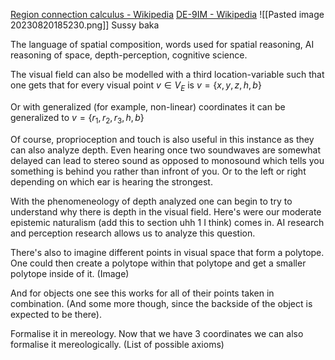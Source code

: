 [Region connection calculus - Wikipedia](https://en.wikipedia.org/wiki/Region_connection_calculus)
[DE-9IM - Wikipedia](https://en.wikipedia.org/wiki/DE-9IM)
![[Pasted image 20230820185230.png]]
Sussy baka


The language of spatial composition, words used for spatial reasoning, AI reasoning of space, depth-perception, cognitive science. 


The visual field can also be modelled with a third location-variable such that one gets that for every visual point $v\in V_E$ is 
$v=\{x, y, z, h, b\}$ 

Or with generalized (for example, non-linear) coordinates it can be generalized to
$v=\{r_1, r_2, r_3, h, b\}$

Of course, proprioception and touch is also useful in this instance as they can also analyze depth. Even hearing once two soundwaves are somewhat delayed can lead to stereo sound as opposed to monosound which tells you something is behind you rather than infront of you. Or to the left or right depending on which ear is hearing the strongest. 

With the phenomeneology of depth analyzed one can begin to try to understand why there is depth in the visual field. Here's were our moderate epistemic naturalism (add this to section uhh 1 I think) comes in. AI research and perception research allows us to analyze this question.

There's also to imagine different points in visual space that form a polytope. One could then create a polytope within that polytope and get a smaller polytope inside of it. 
(Image)

And for objects one see this works for all of their points taken in combination. (And some more though, since the backside of the object is expected to be there).


Formalise it in mereology.
Now that we have 3 coordinates we can also formalise it mereologically. 
(List of possible axioms)




